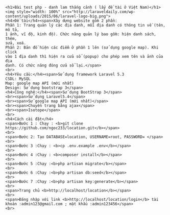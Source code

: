 <!DOCTYPE html>
<html>
<head>
	<title></title>
</head>
<body>

	<h1>Bài test php - danh lam thắng cảnh ( lấy đề tài ở Việt Nam)</h1>
	<img style="width: 100%" src="http://laraveldaily.com/wp-content/uploads/2015/06/laravel-logo-big.png">
	<h4>Đề tài</h4><span>Xây dựng website gồm 2 phần:
	Phần 1: Trang quản lý các địa danh, mỗi địa danh có thông tin về (tên, mô tả,
	1 ảnh, vĩ độ, kinh độ). Chức năng quản lý bao gồm: hiện danh sách, thêm,
	sửa, xoá.
	Phần 2: Bản đồ hiện các điểm ở phần 1 lên (sử dụng google map). Khi click
	vào 1 địa danh thì hiện ra cửa sổ (popup) cho phép xem tên và ảnh của địa
	danh. Có chức năng đóng cửa sổ lại.</span>
	<br>
	<h4>Yêu cầu:</h4><span>Sử dụng framework Laravel 5.3
	CSDL: MySQL
	Map: google map API (mới nhất)
	Design: Sử dụng bootstrap 3</span>
	<h4>Công nghệ:</h4><span>Sử dụng BootStrap 3</span>
	<br><span>Sử dụng Laravel5.4</span>
	<br><span>Sử google map API (mới nhất)</span>
	<br><span>Chuyển trang bằng ajax</span>
	<br><span>Isotope</span>
	<br>
	<h4>Cách cài đặt</h4>
	<span>Bước 1 : Chạy : <b>git clone https://github.com/ngoc233/location.git</b></span>
	<br>
	<span>Bước 2: Tạo DATABASE=location, USERNAME=root, PASSWORD= </span>
	<br>
	<span>Bước 3 :Chạy : <b>cp .env.example .env</b></span>
	<br>
	<span>Bước 4 :Chạy : <b>composer install</b></span>
	<br>
	<span>Bước 5 :Chạy :<b>php artisan migrate</b></span>
	<br>
	<span>Bước 6 :Chạy :<b>php artisan db:seed</b></span>
	<br>
	<span>Bước 7 :Chạy :<b>php artisan key:generate</b></span>
	<br>
	<span>Trang chủ <b>http://localhost/location</b></span>
	<br>
	<span>Đăng nhập với link <b>http://localhost/location/login</b> tài khoản :admin123@gmail.com ; mật khẩu :admin123456</span>
	<br>

</body>
</html>